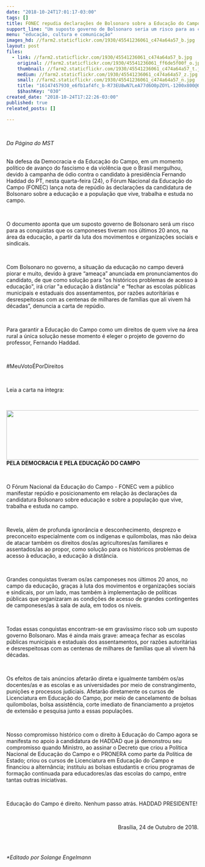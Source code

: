 ```yaml
---
date: "2018-10-24T17:01:17-03:00"
tags: []
title: FONEC repudia declarações de Bolsonaro sobre a Educação do Campo
support_line: "Um suposto governo de Bolsonaro seria um risco para as conquistas dos camponeses nos últimos 20 anos, na área da educação"
menu: "educação, cultura e comunicação"
images_hd: //farm2.staticflickr.com/1930/45541236061_c474a64a57_b.jpg
layout: post
files:
  - link: //farm2.staticflickr.com/1930/45541236061_c474a64a57_b.jpg
    original: //farm2.staticflickr.com/1930/45541236061_ff6de5f00f_o.jpg
    thumbnail: //farm2.staticflickr.com/1930/45541236061_c474a64a57_t.jpg
    medium: //farm2.staticflickr.com/1930/45541236061_c474a64a57_z.jpg
    small: //farm2.staticflickr.com/1930/45541236061_c474a64a57_n.jpg
    title: "16147457930_e6fb1af4fc_b-R73EU8wN7LeA77d6O0pZOYL-1200x800@GP-Web.jpg"
    $$hashKey: "030"
created_date: "2018-10-24T17:22:26-03:00"
published: true
releated_posts: []

---
```

<p>&nbsp;</p>

<p><em>Da P&aacute;gina do MST</em><br />
&nbsp;</p>

<p>Na defesa da Democracia e da Educa&ccedil;&atilde;o do Campo, em um momento pol&iacute;tico de avan&ccedil;o do fascismo e da viol&ecirc;ncia que o Brasil mergulhou, devido &agrave; campanha de &oacute;dio contra o candidato &agrave; presid&ecirc;ncia Fernando Haddad do PT, nesta quarta-feira (24), o F&oacute;rum Nacional da Educa&ccedil;&atilde;o do Campo (FONEC) lan&ccedil;a nota de rep&uacute;dio &agrave;s declara&ccedil;&otilde;es da candidatura de Bolsonaro sobre a educa&ccedil;&atilde;o e a popula&ccedil;&atilde;o que vive, trabalha e estuda no campo.</p>

<p>&nbsp;</p>

<p>O documento aponta que um suposto governo de Bolsonaro ser&aacute; um risco para as conquistas que os camponeses tiveram nos &uacute;ltimos 20 anos, na &aacute;rea da educa&ccedil;&atilde;o, a partir da luta dos movimentos e organiza&ccedil;&otilde;es sociais e sindicais.</p>

<p>&nbsp;</p>

<p>Com&nbsp;Bolsonaro no governo, a&nbsp;situa&ccedil;&atilde;o da educa&ccedil;&atilde;o no campo dever&aacute; piorar e muito, devido &agrave; grave &ldquo;amea&ccedil;a&rdquo; anunciada em pronunciamentos do candidato, de que como solu&ccedil;&atilde;o para &quot;os hist&oacute;ricos problemas de acesso &agrave; educa&ccedil;&atilde;o&quot;, ir&aacute; criar &quot;a educa&ccedil;&atilde;o &agrave; dist&acirc;ncia&quot; e &ldquo;fechar as escolas p&uacute;blicas municipais e estaduais dos assentamentos, por raz&otilde;es autorit&aacute;rias e desrespeitosas com as centenas de milhares de fam&iacute;lias que ali vivem h&aacute; d&eacute;cadas&rdquo;, denuncia a carta de rep&uacute;dio.</p>

<p>&nbsp;</p>

<p>Para garantir a Educa&ccedil;&atilde;o do Campo como um direitos de quem vive na &aacute;rea rural a &uacute;nica solu&ccedil;&atilde;o nesse momento &eacute; eleger o projeto de governo do professor, Fernando Haddad.</p>

<p>&nbsp;</p>

<p>#MeuVoto&Eacute;PorDireitos</p>

<p>&nbsp;</p>

<p>Leia a carta na &iacute;ntegra:</p>

<p>&nbsp;</p>

<p><img alt="" height="130" src="file:///C:/Users/SERGIO/AppData/Local/Temp/msohtmlclip1/01/clip_image002.jpg" width="776" /><strong>PELA DEMOCRACIA E PELA EDUCA&Ccedil;&Atilde;O DO CAMPO</strong></p>

<p>&nbsp;</p>

<p>O F&oacute;rum Nacional da Educa&ccedil;&atilde;o do Campo - FONEC vem a p&uacute;blico manifestar rep&uacute;dio e posicionamento em rela&ccedil;&atilde;o &agrave;s declara&ccedil;&otilde;es da candidatura Bolsonaro sobre educa&ccedil;&atilde;o e sobre a popula&ccedil;&atilde;o que vive, trabalha e estuda no campo.</p>

<p>&nbsp;</p>

<p>Revela, al&eacute;m de profunda ignor&acirc;ncia e desconhecimento, desprezo e preconceito especialmente com os ind&iacute;genas e quilombolas, mas n&atilde;o deixa de atacar tamb&eacute;m os direitos dos/as agricultores/as familiares e assentados/as ao propor, como solu&ccedil;&atilde;o para os hist&oacute;ricos problemas de acesso &agrave; educa&ccedil;&atilde;o, a educa&ccedil;&atilde;o &agrave; dist&acirc;ncia.</p>

<p>&nbsp;</p>

<p>Grandes conquistas tiveram os/as camponeses nos &uacute;ltimos 20 anos, no campo da educa&ccedil;&atilde;o, gra&ccedil;as &agrave; luta dos movimentos e organiza&ccedil;&otilde;es sociais e sindicais, por um lado, mas tamb&eacute;m &agrave; implementa&ccedil;&atilde;o de pol&iacute;ticas p&uacute;blicas que organizaram as condi&ccedil;&otilde;es de acesso de grandes contingentes de camponeses/as &agrave; sala de aula, em todos os n&iacute;veis.</p>

<p>&nbsp;</p>

<p>Todas essas conquistas encontram-se em grav&iacute;ssimo risco sob um suposto governo Bolsonaro. Mas &eacute; ainda mais grave: amea&ccedil;a fechar as escolas p&uacute;blicas municipais e estaduais dos assentamentos, por raz&otilde;es autorit&aacute;rias e desrespeitosas com as centenas de milhares de fam&iacute;lias que ali vivem h&aacute; d&eacute;cadas.</p>

<p>&nbsp;</p>

<p>Os efeitos de tais an&uacute;ncios afetar&atilde;o direta e igualmente tamb&eacute;m os/as docentes/as e as escolas e as universidades por meio de constrangimento, puni&ccedil;&otilde;es e processos judiciais. Afetar&atilde;o diretamente os cursos de Licenciatura em Educa&ccedil;&atilde;o do Campo, por meio de cancelamento de bolsas quilombolas, bolsa assist&ecirc;ncia, corte imediato de financiamento a projetos de extens&atilde;o e pesquisa junto a essas popula&ccedil;&otilde;es.</p>

<p>&nbsp;</p>

<p>Nosso compromisso hist&oacute;rico com o direito &agrave; Educa&ccedil;&atilde;o do Campo agora se manifesta no apoio &agrave; candidatura de HADDAD que j&aacute; demonstrou seu compromisso quando Ministro, ao assinar o Decreto que criou a Pol&iacute;tica Nacional de Educa&ccedil;&atilde;o do Campo e o PRONERA como parte da Pol&iacute;tica de Estado; criou os cursos de Licenciatura em Educa&ccedil;&atilde;o do Campo e financiou a altern&acirc;ncia; instituiu as bolsas estudantis e criou programas de forma&ccedil;&atilde;o continuada para educadores/as das escolas do campo, entre tantas outras iniciativas.</p>

<p>&nbsp;</p>

<p>Educa&ccedil;&atilde;o do Campo &eacute; direito. Nenhum passo atr&aacute;s. HADDAD PRESIDENTE!</p>

<p>&nbsp;</p>

<p align="right">Bras&iacute;lia, 24 de Outubro de 2018.</p>

<p align="right"><br />
&nbsp;</p>

<p><em>*Editado por Solange Engelmann</em></p>

